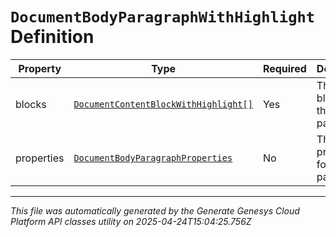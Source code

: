 # `DocumentBodyParagraphWithHighlight` Definition

| Property | Type | Required | Description |
|----------|------|----------|-------------|
| blocks | [`DocumentContentBlockWithHighlight[]`](documentcontentblockwithhighlight-definition.md) | Yes | The list of blocks for the paragraph. |
| properties | [`DocumentBodyParagraphProperties`](documentbodyparagraphproperties-definition.md) | No | The properties for the paragraph. |

---

*This file was automatically generated by the Generate Genesys Cloud Platform API classes utility on 2025-04-24T15:04:25.756Z*